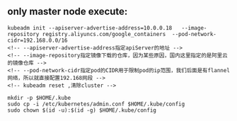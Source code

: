 only master node execute:
---
    kubeadm init --apiserver-advertise-address=10.0.0.18   --image-repository registry.aliyuncs.com/google_containers  --pod-network-cidr=192.168.0.0/16
    <!-- --apiserver-advertise-address指定apiServer的地址 -->
    <!-- --image-repository指定镜像下载的仓库，因为某些原因，国内这里指定的是阿里云的镜像仓库 -->
    <!-- --pod-network-cidr指定pod的CIDR用于限制pod的ip范围，我们后面是有flannel网络，所以就直接配置192.168网段 -->
    <!-- kubeadm reset ,清除cluster -->

    mkdir -p $HOME/.kube
    sudo cp -i /etc/kubernetes/admin.conf $HOME/.kube/config
    sudo chown $(id -u):$(id -g) $HOME/.kube/config

